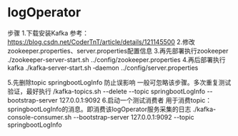 # logOperator
步骤
1.下载安装Kafka 参考：https://blog.csdn.net/CoderTnT/article/details/121145500
2.修改zookeeper.properties、server.properties配置信息 
3.再先部署执行zookeeper
./zookeeper-server-start.sh  ../config/zookeeper.properties
4.再后部署执行kafka
./kafka‐server‐start.sh ‐daemon ../config/server.properties

5.先删除topic springbootLogInfo 防止误影响 一般可忽略该步骤。多次重复测试验证，最好执行
/kafka-topics.sh --delete --topic springbootLogInfo   --bootstrap-server 127.0.0.1:9092
6.启动一个测试消费者 用于消费topic：springbootLogInfo的消息。即消费该logOperator服务采集的日志
./kafka-console-consumer.sh  --bootstrap-server 127.0.0.1:9092 --topic  springbootLogInfo
